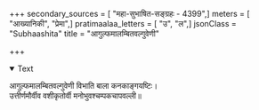 +++
secondary_sources = [ "महा-सुभाषित-सङ्ग्रहः - 4399",]
meters = [ "आख्यानिकी", "प्रेमा",]
pratimaalaa_letters = [ "उ", "ल",]
jsonClass = "Subhaashita"
title = "आगुल्फमालम्बितवल्गुवेणी"

+++

<details open><summary>Text</summary>

आगुल्फमालम्बितवल्गुवेणी विभाति बाला कनकाङ्गयष्टिः।  
उत्तीर्णमौर्वीव वशीकृतोर्वी मनोभुवश्चम्पकचापवल्ली॥
</details>
